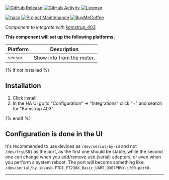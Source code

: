 [![GitHub Release][releases-shield]][releases]
[![GitHub Activity][commits-shield]][commits]
[![License][license-shield]][license]

[![hacs][hacsbadge]][hacs]
[![Project Maintenance][maintenance-shield]][user_profile]
[![BuyMeCoffee][buymecoffeebadge]][buymecoffee]

_Component to integrate with [kamstrup_403][kamstrup_403]._

**This component will set up the following platforms.**

Platform | Description
-- | --
`sensor` | Show info from the meter.

{% if not installed %}
## Installation

1. Click install.
1. In the HA UI go to "Configuration" -> "Integrations" click "+" and search for "Kamstrup 403".

{% endif %}


## Configuration is done in the UI

It's recommended to use devices as `/dev/serial/by-id` and not `/dev/ttyUSB1` as the port, as the first one should be stable, while the second one can change when you add/remove usb (serial) adapters, or even when you perform a system reboot.
The port will become something like: `/dev/serial/by-id/usb-FTDI_FT230X_Basic_UART_D307PBVY-if00-port0`.

***

[kamstrup_403]: https://github.com/golles/ha-kamstrup_403
[buymecoffee]: https://www.buymeacoffee.com/golles
[buymecoffeebadge]: https://img.shields.io/badge/buy%20me%20a%20coffee-donate-yellow.svg?style=for-the-badge
[commits-shield]: https://img.shields.io/github/commit-activity/y/golles/ha-kamstrup_403.svg?style=for-the-badge
[commits]: https://github.com/golles/ha-kamstrup_403/commits/main
[hacs]: https://hacs.xyz
[hacsbadge]: https://img.shields.io/badge/HACS-Custom-orange.svg?style=for-the-badge
[discord]: https://discord.gg/Qa5fW2R
[discord-shield]: https://img.shields.io/discord/330944238910963714.svg?style=for-the-badge
[forum-shield]: https://img.shields.io/badge/community-forum-brightgreen.svg?style=for-the-badge
[forum]: https://community.home-assistant.io/
[license]: https://github.com/golles/ha-kamstrup_403/blob/main/LICENSE
[license-shield]: https://img.shields.io/github/license/golles/ha-kamstrup_403.svg?style=for-the-badge
[maintenance-shield]: https://img.shields.io/badge/maintainer-golles-blue.svg?style=for-the-badge
[releases-shield]: https://img.shields.io/github/release/golles/ha-kamstrup_403.svg?style=for-the-badge
[releases]: https://github.com/golles/ha-kamstrup_403/releases
[user_profile]: https://github.com/golles
